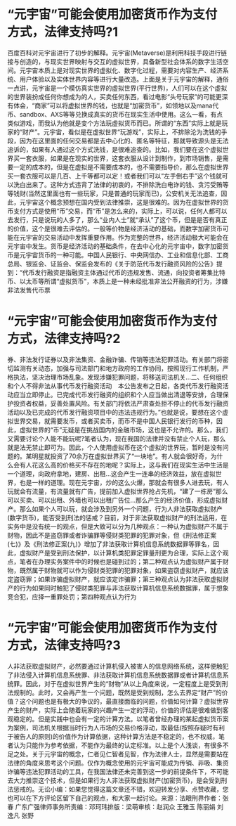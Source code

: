 # “元宇宙”可能会使用加密货币作为支付方式，法律支持吗?1

百度百科对元宇宙进行了初步的解释。元宇宙(Metaverse)是利用科技手段进行链接与创造的，与现实世界映射与交互的虚拟世界，具备新型社会体系的数字生活空间。元宇宙本质上是对现实世界的虚拟化、数字化过程，需要对内容生产、经济系统、用户体验以及实体世界内容等进行大量改造。上面是关于元宇宙的解释，通俗一点讲，元宇宙是一个模仿真实世界的虚拟世界(平行世界)，人们可以在这个虚拟的世界装扮成任何你想成为的人，买卖任何东西，看过电影“头号玩家”的可能更深有体会，“商家”可以将虚拟世界的钱，也就是“加密货币”，如领地以及mana代币、sandbox、AXS等等兑换成真实的货币在现实生活中使用。这么一看，有点类似游戏，而我认为他就是变个方法玩虚拟货币而已。所谓的“东西”实际上就是玩家的“财产”。元宇宙，看似是在虚拟世界“玩游戏”，实际上，不排除沦为洗钱的手段，因为在这里面的任何交易都是去中心化的、匿名等特征，那就导致源头是无法追诉的，如果有人通过这个方式洗钱，是很难追查的。比如，我们要在这个虚拟世界买一套衣服，如果是在现实的世界，这套衣服从设计到制作，到市场销售，是需要一定的成本的，但是在虚拟是不需要成本的，也不需要指导价，那么在虚拟世界买一套衣服可以是几百、上千等都可以定！或者我们可以“左手倒右手”这个钱就可以洗白出来了。这种方式违背了法律的初衷的，不排除洗白电诈的钱、贪污受贿等等钱财(当然这里面也有一些玩家，只是普通的玩家而已)，公安机关无法追查，因此，元宇宙这个概念预想在国内受到法律推崇，这是很难的。因为在虚拟世界的货币支付方式是使用“币”交易，而“币”是怎么来的，实际上，可以说，任何人都可以去发行，只是说玩的人多了，那么“业内人士”就“承认”了这个币，但是是否有真正的价值，这个是很难去评估的。一般等价物是经济活动的基础，而数字加密货币可能在元宇宙的交易活动中发挥重要作用。作为完整的世界，经济活动极大可能会在元宇宙中发生。货币是经济活动的基础条件，在去中心化的元宇宙中，数字加密货币是元宇宙货币的一种可能。中国人民银行、中央网信办、工业和信息化部、工商总局、银监会、证监会、保监会发布的《关于防范代币发行融资风险的公告》提到：“代币发行融资是指融资主体通过代币的违规发售、流通，向投资者筹集比特币、以太币等所谓“虚拟货币”，本质上是一种未经批准非法公开融资的行为，涉嫌非法发售代币票

# “元宇宙”可能会使用加密货币作为支付方式，法律支持吗?2

券、非法发行证券以及非法集资、金融诈骗、传销等违法犯罪活动。有关部门将密切监测有关动态，加强与司法部门和地方政府的工作协同，按照现行工作机制，严格执法，坚决治理市场乱象。发现涉嫌犯罪问题，将移送司法机关...二、任何组织和个人不得非法从事代币发行融资活动　本公告发布之日起，各类代币发行融资活动应当立即停止。已完成代币发行融资的组织和个人应当做出清退等安排，合理保护投资者权益，妥善处置风险。有关部门将依法严肃查处拒不停止的代币发行融资活动以及已完成的代币发行融资项目中的违法违规行为。”也就是说，要想在这个虚拟世界交易，就需要发币，或者买卖币，而币不是中国人民银行发行的币种，因此，虚拟世界的“币”无疑是在挑战国内的金融市场，这也是不允许的。那么，我们又需要讨论个人能不能玩呢?笔者认为，现在我国的法律并没有禁止个人玩，那么就是法无禁止即可为。因此，个人使用虚拟币在这个虚拟的世界玩，暂时是没有问题的。某明星就投资了70余万在虚拟世界买了“一块地”。有人就会很好奇，为什么会有人花这么高的价格买不存在的地呢？实际上，这与我们在现实生活中生活是一个道理，向政府拿地，建房、出租...这会产生一连串的经济效益，放在虚拟世界，也是一样的道理。现在元宇宙，炒的这么火爆，那就会有很多人进去玩，有人玩就会有流量，有流量就有广告，提前加入虚拟世界抢占先机，“建了一栋房”那么可以买卖、可以出租、外墙也可以出租广告位...那么产生的经济价值，形成虚拟财产。那么如果个人可以玩，就会涉及到另外一个问题，行为人非法获取虚拟财产(数字货币)，能否受到刑法的惩戒？目前，对于非法获取虚拟财产的刑法适用，在实务中是没有统一的观点，但是大致可以分为几种观点：一种认为虚拟财产不属于财物，因此不是盗窃罪或者诈骗罪等侵财类犯罪的犯罪对象，但《刑法修正案(七)》及《刑法修正案(九)》增加了非法获取计算机信息系统数据罪等罪名，因此，虚拟财产是受到刑法保护，以计算机类犯罪定罪量刑更为合理，实际上这个观点，笔者在办理实务案件中的时候也是碰到过的；第二种观点认为虚拟财产属于财物，既然属于财物就可以作为侵财类犯罪的犯罪对象，如果盗窃虚拟财产，就应该定盗窃罪；如果诈骗虚拟财产，就应该定诈骗罪；第三种观点认为非法获取虚拟财产的行为如果同时触犯了侵财类犯罪与非法获取计算机信息系统数据罪，属于想象竞合犯，应择一重罪处罚；第四种观点认为行为

# “元宇宙”可能会使用加密货币作为支付方式，法律支持吗?3

人非法获取虚拟财产，必然要通过计算机侵入被害人的信息网络系统，这样便触犯了非法侵入计算机信息系统罪、非法获取计算机信息系统数据罪或者计算机信息系统罪。因此，对于在虚拟世界产生的“财物”从以上角度来说，一定程度上是受到刑法规制的。此时，又会再产生一个问题，既然是受到规制，怎么去界定“财产”的价值？这个问题也是有极大的争议的，最直接面临的问题，价值如何计算？虚拟世界产生的财产，实际上会随着玩家的兴趣产生一定的浮动，价值的评估是很难做到客观稳定的。但是实践中也会有一定的计算方法。以笔者曾经办理的某起虚拟货币案为案例，司法机关根据当时行为人市场的交易价格浮动，取最低(按照存疑时有利于被告人的原则)的价值作为计算依据，这种计算方法是不稳定的，也不权威，笔者认为只能作为参考依据，不能作为最终的认定标准。以上是个人浅谈，有很多不足之处。关于元宇宙的概念，仁者见仁智者见智，作为法律人士，显然是需要站在法律的角度来思考这个问题。仅作为概念使用的元宇宙可能成为传销、非吸、集资诈骗等违法犯罪活动的工具，在我国法律还未完善到这一步的前提条件下，不可能去大力推崇这个技术，但是如果行为人非法获取虚拟财产(加密货币)，是会受到刑法惩戒的。无讼小编：如果您觉得这篇文章还不错，欢迎转发分享、点赞收藏，您也可以在下方评论区留下自己的观点，和大家一起讨论。来源：法眼刑界作者：张春 广东广强律师事务所责编：邓珂玮排版：梁萌审核：赵润众 王雅玉 陈丽娟 刘逸凡 张野

